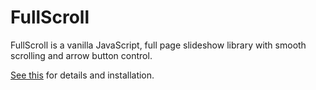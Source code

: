 # FullScroll
FullScroll is a vanilla JavaScript, full page slideshow library with smooth scrolling and arrow button control.

[See this](http://www.cssscript.com/smooth-fullscreen-page-slideshow-with-vanilla-javascript-fullscroll/) for details and installation.
